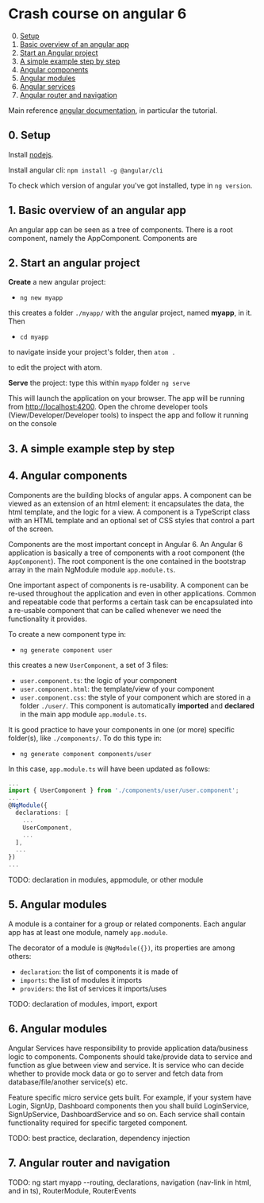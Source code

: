 # Crash course on angular 6

0. [Setup](#ngsetup)
1. [Basic overview of an angular app](#ngbas)
2. [Start an Angular project](#ngstart)
3. [A simple example step by step](#ngex)
4. [Angular components](#ngcomp)
5. [Angular modules](#ngmod)
6. [Angular services](#ngservice)
7. [Angular router and navigation](#ngroute)


Main reference [angular documentation](https://angular.io/docs), in particular the tutorial.

<a name="ngsetup"></a>
## 0. Setup

Install [nodejs](https://nodejs.org/en/download/).

Install angular cli: `npm install -g @angular/cli`

To check which version of angular you've got installed, type in `ng version`.

<a name="ngbas"></a>
## 1. Basic overview of an angular app

An angular app can be seen as a tree of components. There is a root component, namely the AppComponent. Components are



<a name="ngstart"></a>
## 2. Start an angular project

**Create** a new angular project:
- `ng new myapp`

this creates a folder `./myapp/` with the angular project, named **myapp**, in it. Then
- `cd myapp` 

to navigate inside your project's folder, then
    `atom .` 

to edit the project with atom.

**Serve** the project: type this within `myapp` folder
    `ng serve`

This will launch the application on your browser. The app will be running from [http://localhost:4200]().
Open the chrome developer tools (View/Developer/Developer tools) to inspect the app and follow it running on the console


<a name="ngex"></a>
## 3. A simple example step by step



<a name="ngcomp"></a>
## 4. Angular components
Components are the building blocks of angular apps. A component can be viewed as an extension of an html element: it encapsulates the data, the html template, and the logic for a view. A component is a TypeScript class with an HTML template and an optional set of CSS styles that control a part of the screen.

Components are the most important concept in Angular 6. An Angular 6 application is basically a tree of components with a root component (the `AppComponent`). The root component is the one contained in the bootstrap array in the main NgModule module `app.module.ts`.

One important aspect of components is re-usability. A component can be re-used throughout the application and even in other applications.
Common and repeatable code that performs a certain task can be encapsulated into a re-usable component that can be called whenever we need the functionality it provides.

To create a new component type in:
- `ng generate component user`

this creates a new `UserComponent`, a set of 3 files:
- `user.component.ts`: the logic of your component
- `user.component.html`: the template/view of your component
- `user.component.css`: the style of your component
which are stored in a folder `./user/`.
This component is automatically **imported** and **declared** in the main app module `app.module.ts`.

It is good practice to have your components in one (or more) specific folder(s), like `./components/`. To do this type in:
- `ng generate component components/user`

In this case, `app.module.ts` will have been updated as follows:
```ts
...
import { UserComponent } from './components/user/user.component';
...
@NgModule({
  declarations: [
    ...
    UserComponent,
    ...
  ],
  ...
})
...  
```


TODO: declaration in modules, appmodule, or other module


<a name="ngmod"></a>
## 5. Angular modules
A module is a container for a group or related components.
Each angular app has at least one module, namely `app.module`.

The decorator of a module is `@NgModule({})`, its properties are among others:
- `declaration`: the list of components it is made of
- `imports`: the list of modules it imports
- `providers`: the list of services it imports/uses



TODO: declaration of modules, import, export

<a name="ngservice"></a>
## 6. Angular modules

Angular Services have responsibility to provide application data/business logic to components. Components should take/provide data to service and function as glue between view and service. It is service who can decide whether to provide mock data or go to server and fetch data from database/file/another service(s) etc.

Feature specific micro service gets built. For example, if your system have Login, SignUp, Dashboard components then you shall build LoginService, SignUpService, DashboardService and so on. Each service shall contain functionality required for specific targeted component.

TODO: best practice, declaration, dependency injection




<a name="ngroute"></a>
## 7. Angular router and navigation

TODO: ng start myapp --routing, declarations, navigation (nav-link in html, and in ts), RouterModule, RouterEvents

